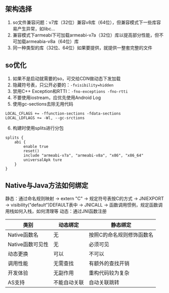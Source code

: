 ## 架构选择
1. so文件兼容问题：v7库（32位）兼容v8库（64位），但兼容模式下一些库容易产生异常，如libc…
2. 兼容模式下armeabi下可加载armeabi-v7a（32位）库以提高部分性能，但不可加载armeabia-v8a（64位）库
3. 同一种类型的库（32位、64位）如果要提供，就提供一整套完整的文件
   
## so优化
1. 如果不是启动就需要的so，可交给CDN做动态下发加载
2. 隐藏符号表，只公开必要的：`-fvisibility=hidden`
3. 禁用C++ Exception和RTTI：`-fno-exceptions -fno-rtti`
4. 不要使用iostream，应优先使用Android Log
5. 使用gc-sections去除无用代码
```
LOCAL_CFLAGS += -ffunction-sections -fdata-sections
LOCAL_LDFLAGS += -Wl, --gc-srctions
```
6. 构建时使用splits进行分包
```
splits {
    abi {
        enable true
        reset()
        include "armeabi-v7a", "armeabi-v8a", "x86", "x86_64"
        universalApk ture
    }
}
```

## Native与Java方法如何绑定
静态：通过命名规则映射 -> extern "C" -> 规定符号表按C的方式 -> JNIEXPORT -> visibility("default")DEFAULT表中 -> JNICALL -> 函数调用惯例，规定函数调用栈如何入栈，如何清理等
动态：通过JNI函数注册

类别 | 动态绑定 | 静态绑定
--- | --- | ---
Native函数名 | 无 | 按照C的命名规则修饰函数名
Native函数可见性 | 无 | 必须可见
动态更换 | 可以 | 不可以
调用性能 | 无需查找 | 有额外的查找开销
开发体验 | 无副作用 | 重构代码较为复杂
AS支持 | 不能自动关联 | 自动关联跳转